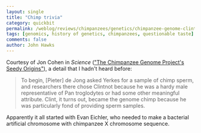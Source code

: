 ```yaml
---
layout: single 
title: "Chimp trivia" 
category: quickbit
permalink: /weblog/reviews/chimpanzees/genetics/chimpanzee-genome-clint-sample-2010.html
tags: [genomics, history of genetics, chimpanzees, questionable taste] 
comments: false 
author: John Hawks 
---
```




Courtesy of Jon Cohen in <i>Science</i> (<a href="http://dx.doi.org/10.1126/science.328.5974.35">"The Chimpanzee Genome Project's Seedy Origins"</a>), a detail that I hadn't heard before: 

<blockquote>To begin, [Pieter] de Jong asked Yerkes for a sample of chimp sperm, and researchers there chose Clintnot because he was a hardy male representative of Pan troglodytes or had some other meaningful attribute. Clint, it turns out, became the genome chimp because he was particularly fond of providing sperm samples.</blockquote>

Apparently it all started with Evan Eichler, who needed to make a bacterial artificial chromosome with chimpanzee X chromosome sequence. 

